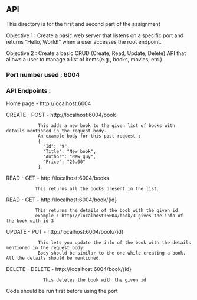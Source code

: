 ## API

This directory is for the first and second part of the assignment

Objective 1 :  Create a basic web server that listens on a specific port and returns “Hello, World!” when a user accesses the root endpoint.

Objective 2 : Create a basic CRUD (Create, Read, Update, Delete) API that allows a user to manage a list of items(e.g., books, movies, etc.)

### Port number used : 6004

### API Endpoints :

Home page - http://localhost:6004

CREATE - POST - http://localhost:6004/book
               
                This adds a new book to the given list of books with details mentioned in the request body.
                An example body for this post request : 
                {
                  "Id": "9", 
                  "Title": "New book", 
                  "Author": "New guy", 
                  "Price": "20.00" 
                }
         
READ - GET  -  http://localhost:6004/books
               
               This returns all the books present in the list.
               
READ - GET  -  http://localhost:6004/book/{id}
               
               This returns the details of the book with the given id.
               example : http://localhost:6004/book/3 gives the info of the book with id 3
               
UPDATE - PUT -  http://localhost:6004/book/{id}
                
                This lets you update the info of the book with the details mentioned in the request body.                
                Body should be similar to the one while creating a book. All the details should be mentioned.
                
DELETE - DELETE - http://localhost:6004/book/{id}
                  
                  This deletes the book with the given id
                  
                  

Code should be run first before using the port

               

